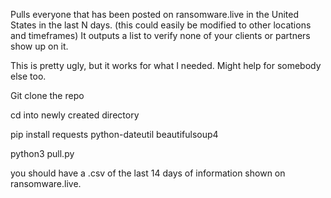 Pulls everyone that has been posted on ransomware.live in the United States in the last N days. (this could easily be modified to other locations and timeframes) It outputs a list to verify none of your clients or partners show up on it.

This is pretty ugly, but it works for what I needed. Might help for somebody else too. 

Git clone the repo 

cd into newly created directory 

pip install requests python-dateutil beautifulsoup4

python3 pull.py 

you should have a .csv of the last 14 days of information shown on ransomware.live. 
